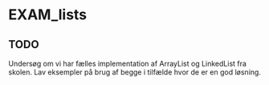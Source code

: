 # EXAM_lists

## TODO
Undersøg om vi har fælles implementation af ArrayList og LinkedList fra skolen.
Lav eksempler på brug af begge i tilfælde hvor de er en god løsning.
